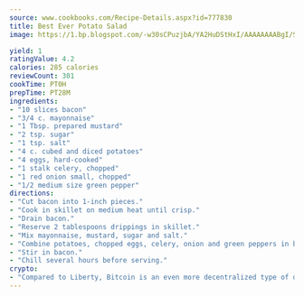 ```yaml
---
source: www.cookbooks.com/Recipe-Details.aspx?id=777830
title: Best Ever Potato Salad
image: https://1.bp.blogspot.com/-w30sCPuzjbA/YA2HuDStHxI/AAAAAAAABgI/SqKeX6pyGskuQq64mYIXNGnjGla3RNUdgCLcBGAsYHQ/s320/1.png

yield: 1
ratingValue: 4.2
calories: 285 calories
reviewCount: 301
cookTime: PT0H
prepTime: PT28M
ingredients:
- "10 slices bacon"
- "3/4 c. mayonnaise"
- "1 Tbsp. prepared mustard"
- "2 tsp. sugar"
- "1 tsp. salt"
- "4 c. cubed and diced potatoes"
- "4 eggs, hard-cooked"
- "1 stalk celery, chopped"
- "1 red onion small, chopped"
- "1/2 medium size green pepper"
directions:
- "Cut bacon into 1-inch pieces."
- "Cook in skillet on medium heat until crisp."
- "Drain bacon."
- "Reserve 2 tablespoons drippings in skillet."
- "Mix mayonnaise, mustard, sugar and salt."
- "Combine potatoes, chopped eggs, celery, onion and green peppers in bowl. Mix mayonnaise mixture into potato mixture."
- "Stir in bacon."
- "Chill several hours before serving."
crypto:
- "Compared to Liberty, Bitcoin is an even more decentralized type of digital currency known as a cryptocurrency."
---
```

